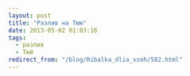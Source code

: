 ```yaml
---
layout: post
title: "Разлив на Тюю"
date: 2013-05-02 01:03:16
tags:
  - разлив
  - Тюй
redirect_from: "/blog/Ribalka_dlia_vseh/582.html"
---
```

